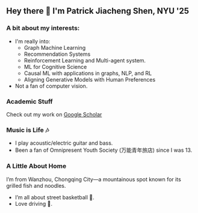 ## Hey there 👋 I'm Patrick Jiacheng Shen, NYU '25

### A bit about my interests:
- I'm really into:
  - Graph Machine Learning
  - Recommendation Systems
  - Reinforcement Learning and Multi-agent system.
  - ML for Cognitive Science
  - Causal ML with applications in graphs, NLP, and RL
  - Aligning Generative Models with Human Preferences
- Not a fan of computer vision.

### Academic Stuff
Check out my work on [Google Scholar](https://scholar.google.com/citations?user=a0EzT5QAAAAJ&hl=en)

### Music is Life 🎶
- I play acoustic/electric guitar and bass.
- Been a fan of Omnipresent Youth Society (万能青年旅店) since I was 13.

### A Little About Home
I’m from Wanzhou, Chongqing City—a mountainous spot known for its grilled fish and noodles.
- I’m all about street basketball 🏀.
- Love driving 🚗.
